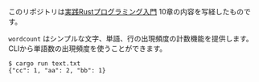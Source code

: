 このリポジトリは[実践Rustプログラミング入門](https://www.shuwasystem.co.jp/book/9784798061702.html) 10章の内容を写経したものです。

`wordcount` はシンプルな文字、単語、行の出現頻度の計数機能を提供します。
CLIから単語数の出現頻度を使うことができます。

```console
$ cargo run text.txt
{"cc": 1, "aa": 2, "bb": 1}
```